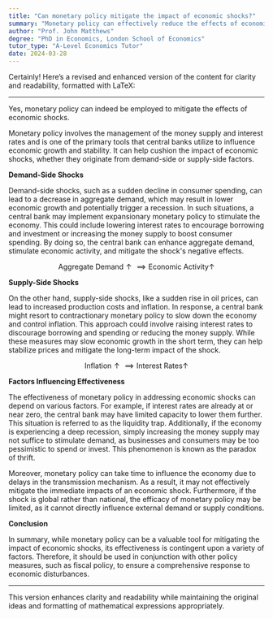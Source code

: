 ```yaml
---
title: "Can monetary policy mitigate the impact of economic shocks?"
summary: "Monetary policy can effectively reduce the effects of economic shocks, helping to stabilize the economy during times of financial distress."
author: "Prof. John Matthews"
degree: "PhD in Economics, London School of Economics"
tutor_type: "A-Level Economics Tutor"
date: 2024-03-28
---
```


Certainly! Here’s a revised and enhanced version of the content for clarity and readability, formatted with LaTeX:

---

Yes, monetary policy can indeed be employed to mitigate the effects of economic shocks.

Monetary policy involves the management of the money supply and interest rates and is one of the primary tools that central banks utilize to influence economic growth and stability. It can help cushion the impact of economic shocks, whether they originate from demand-side or supply-side factors.

**Demand-Side Shocks**

Demand-side shocks, such as a sudden decline in consumer spending, can lead to a decrease in aggregate demand, which may result in lower economic growth and potentially trigger a recession. In such situations, a central bank may implement expansionary monetary policy to stimulate the economy. This could include lowering interest rates to encourage borrowing and investment or increasing the money supply to boost consumer spending. By doing so, the central bank can enhance aggregate demand, stimulate economic activity, and mitigate the shock's negative effects.

$$
\text{Aggregate Demand} \uparrow \implies \text{Economic Activity} \uparrow
$$

**Supply-Side Shocks**

On the other hand, supply-side shocks, like a sudden rise in oil prices, can lead to increased production costs and inflation. In response, a central bank might resort to contractionary monetary policy to slow down the economy and control inflation. This approach could involve raising interest rates to discourage borrowing and spending or reducing the money supply. While these measures may slow economic growth in the short term, they can help stabilize prices and mitigate the long-term impact of the shock.

$$
\text{Inflation} \uparrow \implies \text{Interest Rates} \uparrow
$$

**Factors Influencing Effectiveness**

The effectiveness of monetary policy in addressing economic shocks can depend on various factors. For example, if interest rates are already at or near zero, the central bank may have limited capacity to lower them further. This situation is referred to as the liquidity trap. Additionally, if the economy is experiencing a deep recession, simply increasing the money supply may not suffice to stimulate demand, as businesses and consumers may be too pessimistic to spend or invest. This phenomenon is known as the paradox of thrift.

Moreover, monetary policy can take time to influence the economy due to delays in the transmission mechanism. As a result, it may not effectively mitigate the immediate impacts of an economic shock. Furthermore, if the shock is global rather than national, the efficacy of monetary policy may be limited, as it cannot directly influence external demand or supply conditions.

**Conclusion**

In summary, while monetary policy can be a valuable tool for mitigating the impact of economic shocks, its effectiveness is contingent upon a variety of factors. Therefore, it should be used in conjunction with other policy measures, such as fiscal policy, to ensure a comprehensive response to economic disturbances.

--- 

This version enhances clarity and readability while maintaining the original ideas and formatting of mathematical expressions appropriately.
    